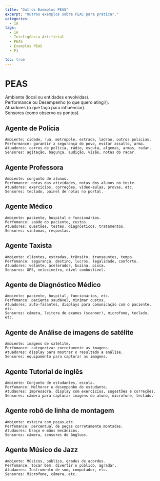 ```yaml
---
title: "Outros Exemplos PEAS"
excerpt: "Outros exemplos sobre PEAS para praticar."
categories:
  - IA
tags:
  - IA
  - Inteligência Artificial
  - PEAS
  - Exemplos PEAS
  - P1

toc: true
---
```


# PEAS

Ambiente (local ou entidades envolvidas).  
Performance ou Desempenho (o que quero atingir).  
Atuadores (o que faço para influenciar).  
Sensores (como observo os pontos).

## Agente de Polícia

    Ambiente: cidade, rua, metrópole, estrada, ladrao, outros policias.
    Performance: garantir a segurança do povo, evitar assalto, arma.
    Atuadores: carros de polícia, rádio, escuta, algemas, armas, radar.
    Sensores: agitação, bagunça, audição, visão, notas do radar.

## Agente Professora

    Ambiente: conjunto de alunos.
    Perfomance: notas das atividades, notas dos alunos no teste.
    Atuadores: exercícios, correções, vídeo-aulas, provas, etc.
    Sensores: teclado, painel de notas no portal.

## Agente Médico

    Ambiente: paciente, hospital e funcionários.
    Perfomance: saúde do paciente, custos.
    Atuadores: questões, testes, diagnósticos, tratamentos.
    Sensores: sintomas, respostas.

## Agente Taxista

    Ambiente: clientes, estradas, trânsito, transeuntes, tempo.
    Perfomance: segurança, destino, lucros, legalidade, conforto.
    Atuadores: volante, acelerador, buzina, pisca.
    Sensores: GPS, velocímetro, nível combustível.

## Agente de Diagnóstico Médico

    Ambiente: paciente, hospital, funcionários, etc.
    Perfomance: paciente saudável, minimar custos.
    Atuadores: auto-falantes, displays para comunicação com o paciente, etc.
    Sensores: câmera, leitora de exames (scanner), microfone, teclado, etc.

## Agente de Análise de imagens de satélite

    Ambiente: imagens de satélite.
    Perfomance: categorizar corretamente as imagens.
    Atuadores: display para mostrar o resultado a análise.
    Sensores: equipamento para capturar as imagens.

## Agente Tutorial de inglês

    Ambiente: Conjunto de estudantes, escola.
    Perfomance: Melhorar o desempenho do estudante.
    Atudaores: Impressora, display com exercícios, sugestões e correções.
    Sensores: câmera para capturar imagens do aluno, microfone, teclado.

## Agente robô de linha de montagem

    Ambiente: esteira com peças,etc.
    Perfomance: percentual de peças corretamente montadas.
    Atudaores: braço e mãos mecânicos.
    Sensores: câmera, sensores de ângluos.

## Agente Músico de Jazz

    Ambiente: Músicos, público, grades de acordes.
    Perfomance: tocar bem, divertir o público, agradar.
    Atudaores: Instrumento de som, computador, etc.
    Sensores: Microfone, câmera, etc.